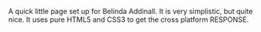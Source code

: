 A quick little page set up for Belinda Addinall.
It is very simplistic, but quite nice.  It uses pure HTML5
and CSS3 to get the cross platform RESPONSE.


